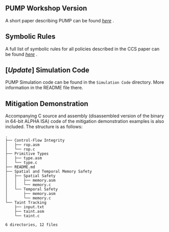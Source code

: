 ## PUMP Workshop Version

A short paper describing PUMP can be found _[here](http://ccs2014.github.io/submission243/PUMP_workshop_anon.pdf)_ .

## Symbolic Rules

A full list of symbolic rules for all policies described in the CCS paper can be found _[here](http://ccs2014.github.io/submission243/symbolic_rules.pdf)_ .

## [_Update_] Simulation Code

PUMP Simulation code can be found in the `Simulation Code` directory. More information in the README file there.

## Mitigation Demonstration

Accompanying C source and assembly (disassembled version of the binary in 64-bit ALPHA ISA) code of the mitigation demonstration examples is also included. The structure is as follows:

```
.
├── Control-Flow Integrity
│   ├── rop.asm
│   └── rop.c
├── Primitive Types
│   ├── type.asm
│   └── type.c
├── README.md
├── Spatial and Temporal Memory Safety
│   ├── Spatial Safety
│   │   ├── memory.asm
│   │   └── memory.c
│   └── Temporal Safety
│       ├── memory.asm
│       └── memory.c
└── Taint Tracking
    ├── input.txt
    ├── taint.asm
    └── taint.c

6 directories, 12 files
```
